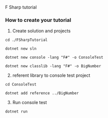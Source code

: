 F Sharp tutorial

### How to create your tutorial

1. Create solution and projects
```shell
cd ./FSharpTutorial
```

```shell
dotnet new sln
```

```shell
dotnet new console -lang "F#" -o ConsoleTest
```

```shell
dotnet new classlib -lang "F#" -o BigNumber
```

2. referent library to console test project
```shell
cd ConsoleTest
```

```shell
dotnet add reference ../BigNumber
```

3. Run console test
```shell
dotnet run
```
